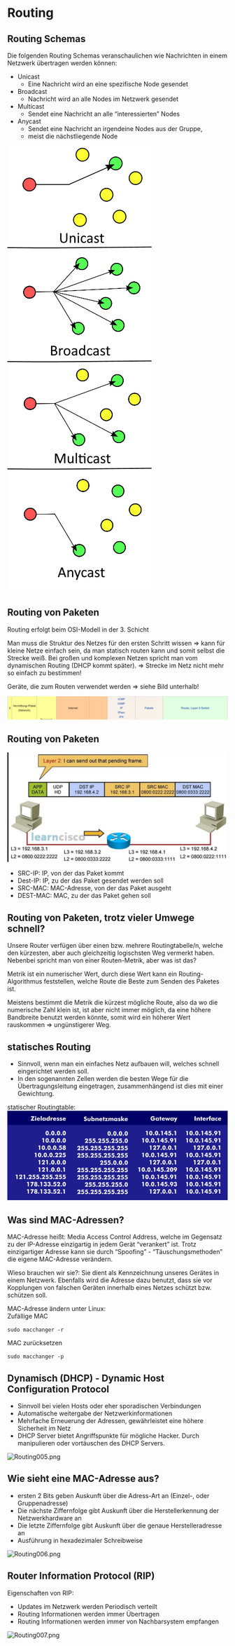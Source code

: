 Routing
====

Routing Schemas
----

Die folgenden Routing Schemas veranschaulichen wie Nachrichten in einem Netzwerk übertragen werden können:

- Unicast
   - Eine Nachricht wird an eine spezifische Node gesendet
- Broadcast
   - Nachricht wird an alle Nodes im Netzwerk gesendet
- Multicast
   - Sendet eine Nachricht an alle “interessierten” Nodes
- Anycast
   - Sendet eine Nachricht an irgendeine Nodes aus der Gruppe,
   - meist die nächstliegende Node
   
![Routing001.png](./images/Routing001.png)

Routing von Paketen
----

Routing erfolgt beim OSI-Modell in der 3. Schicht 

Man muss die Struktur des Netzes für den ersten Schritt wissen => kann für kleine Netze einfach sein, da man statisch routen kann und somit selbst die Strecke weiß. Bei großen und komplexen Netzen spricht man vom dynamischen Routing (DHCP kommt später). => Strecke im Netz nicht mehr so einfach zu bestimmen!

Geräte, die zum Routen verwendet werden => siehe Bild unterhalb!

![Routing002.png](./images/Routing002.png)

Routing von Paketen
----

![Routing003.png](./images/Routing003.png)

- SRC-IP: IP, von der das Paket kommt
- Dest-IP: IP, zu der das Paket gesendet werden soll
- SRC-MAC: MAC-Adresse, von der das Paket ausgeht
- DEST-MAC: MAC, zu der das Paket gehen soll

Routing von Paketen, trotz vieler Umwege schnell?
----

Unsere Router verfügen über einen bzw. mehrere Routingtabelle/n, welche den kürzesten, aber auch gleichzeitig logischsten Weg vermerkt haben. Nebenbei spricht man von einer Routen-Metrik, aber was ist das?

Metrik ist ein numerischer Wert, durch diese Wert kann ein Routing-Algorithmus feststellen, welche Route die Beste zum Senden des Paketes ist.

Meistens bestimmt die Metrik die kürzest mögliche Route, also da wo die numerische Zahl klein ist, ist aber nicht immer möglich, da eine höhere Bandbreite benutzt werden könnte, somit wird ein höherer Wert rauskommen => ungünstigerer Weg. 

statisches Routing
----

- Sinnvoll, wenn man ein einfaches Netz aufbauen will, welches schnell eingerichtet werden soll.
- In den sogenannten Zellen werden die besten Wege für die Übertragungsleitung eingetragen, zusammenhängend ist dies mit einer Gewichtung.

statischer Routingtable:
![statischer Routingtable](./images/Routing004.png)

Was sind MAC-Adressen?
----

MAC-Adresse heißt: Media Access Control Address, welche im Gegensatz zu der IP-Adresse einzigartig in jedem Gerät “verankert” ist. Trotz einzigartiger Adresse kann sie durch “Spoofing” - “Täuschungsmethoden” die eigene MAC-Adresse verändern.

Wieso brauchen wir sie?: Sie dient als Kennzeichnung unseres Gerätes in einem Netzwerk. Ebenfalls wird die Adresse dazu benutzt, dass sie vor Kopplungen von falschen Geräten innerhalb eines Netzes schützt bzw. schützen soll.

MAC-Adresse ändern unter Linux: \
Zufällige MAC
```
sudo macchanger -r
```
MAC zurücksetzen
```
sudo macchanger -p
```

Dynamisch (DHCP) - Dynamic Host Configuration Protocol
----

- Sinnvoll bei vielen Hosts oder eher sporadischen Verbindungen
- Automatische weitergabe der Netzwerkinformationen
- Mehrfache Erneuerung der Adressen, gewährleistet eine höhere Sicherheit im Netz
- DHCP Server bietet Angriffspunkte für mögliche Hacker. Durch manipulieren oder vortäuschen des DHCP Servers.

![Routing005.png](./images/Routing005.png)

Wie sieht eine MAC-Adresse aus?
----

- ersten 2 Bits geben Auskunft über die Adress-Art an (Einzel-, oder Gruppenadresse)
- Die nächste Ziffernfolge gibt Auskunft über die Herstellerkennung der Netzwerkhardware an
- Die letzte Ziffernfolge gibt Auskunft über die genaue Herstelleradresse an
- Ausführung in hexadezimaler Schreibweise

![Routing006.png](./images/Routing006.png)

Router Information Protocol (RIP)
----

Eigenschaften von RIP:
- Updates im Netzwerk werden Periodisch verteilt
- Routing Informationen werden immer Übertragen
- Routing Informationen werden immer von Nachbarsystem empfangen

![Routing007.png](./images/Routing007.png)
